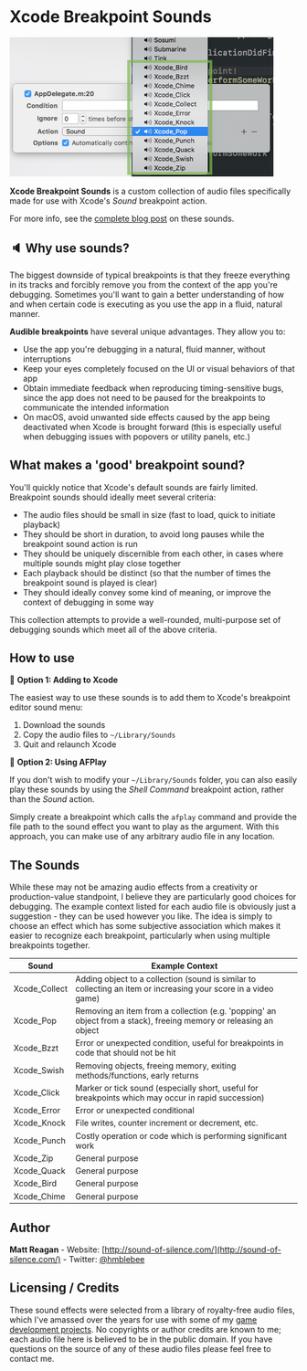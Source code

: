# Xcode Breakpoint Sounds

![Sounds](/xcode_debug_sounds.png?raw=true "Sounds")

**Xcode Breakpoint Sounds** is a custom collection of audio files specifically made for use with Xcode's _Sound_ breakpoint action.

For more info, see the [complete blog post](http://sound-of-silence.com/?article=20170306) on these sounds.

## :speaker: Why use sounds?

The biggest downside of typical breakpoints is that they freeze everything in its tracks and forcibly remove you from the context of the app you're debugging. Sometimes you'll want to gain a better understanding of how and when certain code is executing as you use the app in a fluid, natural manner.

**Audible breakpoints** have several unique advantages. They allow you to:

- Use the app you're debugging in a natural, fluid manner, without interruptions
- Keep your eyes completely focused on the UI or visual behaviors of that app
- Obtain immediate feedback when reproducing timing-sensitive bugs, since the app does not need to be paused for the breakpoints to communicate the intended information
- On macOS, avoid unwanted side effects caused by the app being deactivated when Xcode is brought forward (this is especially useful when debugging issues with popovers or utility panels, etc.)

## What makes a 'good' breakpoint sound?

You'll quickly notice that Xcode's default sounds are fairly limited. Breakpoint sounds should ideally meet several criteria:

- The audio files should be small in size (fast to load, quick to initiate playback)
- They should be short in duration, to avoid long pauses while the breakpoint sound action is run
- They should be uniquely discernible from each other, in cases where multiple sounds might play close together
- Each playback should be distinct (so that the number of times the breakpoint sound is played is clear)
- They should ideally convey some kind of meaning, or improve the context of debugging in some way

This collection attempts to provide a well-rounded, multi-purpose set of debugging sounds which meet all of the above criteria.

## How to use

:large_orange_diamond: **Option 1: Adding to Xcode**

The easiest way to use these sounds is to add them to Xcode's breakpoint editor sound menu:

1. Download the sounds
2. Copy the audio files to `~/Library/Sounds`
3. Quit and relaunch Xcode

:large_orange_diamond: **Option 2: Using AFPlay**

If you don't wish to modify your `~/Library/Sounds` folder, you can also easily play these sounds by using the _Shell Command_ breakpoint action, rather than the _Sound_ action.

Simply create a breakpoint which calls the `afplay` command and provide the file path to the sound effect you want to play as the argument. With this approach, you can make use of any arbitrary audio file in any location.

## The Sounds


While these may not be amazing audio effects from a creativity or production-value standpoint, I believe they are particularly good choices for debugging. The example context listed for each audio file is obviously just a suggestion - they can be used however you like. The idea is simply to choose an effect which has some subjective association which makes it easier to recognize each breakpoint, particularly when using multiple breakpoints together. 

| Sound | Example Context |
| --- | --- |
| Xcode_Collect | Adding object to a collection (sound is similar to collecting an item or increasing your score in a video game) |
| Xcode_Pop | Removing an item from a collection (e.g. 'popping' an object from a stack), freeing memory or releasing an object |
| Xcode_Bzzt | Error or unexpected condition, useful for breakpoints in code that should not be hit |
| Xcode_Swish | Removing objects, freeing memory, exiting methods/functions, early returns |
| Xcode_Click | Marker or tick sound (especially short, useful for breakpoints which may occur in rapid succession) |
| Xcode_Error | Error or unexpected conditional |
| Xcode_Knock | File writes, counter increment or decrement, etc. |
| Xcode_Punch | Costly operation or code which is performing significant work |
| Xcode_Zip | General purpose |
| Xcode_Quack | General purpose |
| Xcode_Bird | General purpose |
| Xcode_Chime | General purpose |

## Author

**Matt Reagan** - Website: [http://sound-of-silence.com/](http://sound-of-silence.com/) - Twitter: [@hmblebee](https://twitter.com/hmblebee)

## Licensing / Credits

These sound effects were selected from a library of royalty-free audio files, which I've amassed over the years for use with some of my [game development projects](http://sound-of-silence.com/?page=gamedev). No copyrights or author credits are known to me; each audio file here is believed to be in the public domain. If you have questions on the source of any of these audio files please feel free to contact me.

